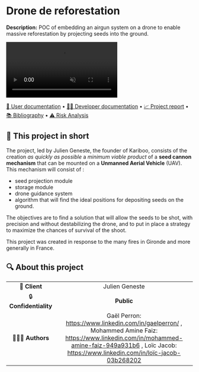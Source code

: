 # Drone de reforestation

**Description:** POC of embedding an airgun system on a drone to enable massive reforestation by projecting seeds into the ground.

<video auto-play="true" loop="loop" muted="muted">
  <source src="https://youtu.be/yf7zY1jwji8" type="video/mp4">
</video>

[📖 User documentation](docs/user) • [👨‍💻 Developer documentation](docs/developer) • [📈 Project report](docs/report) • [📚 Bibliography](docs/bibliography) • [⚠️ Risk Analysis](docs/risk)

## 📄 This project in short

The project, led by Julien Geneste, the founder of Kariboo, consists of the creation *as quickly as possible* a *minimum viable product* of a **seed cannon mechanism** that can be mounted on a **Unmanned Aerial Vehicle** (UAV). This mechanism will consist of : 
 - seed projection module
 - storage module 
 - drone guidance system 
 - algorithm that will find the ideal positions for depositing seeds on the ground. 

The objectives are to find a solution that will allow the seeds to be shot, with precision and without destabilizing the drone, and to put in place a strategy to maximize the chances of survival of the shoot.

This project was created in response to the many fires in Gironde and more generally in France.

## 🔍 About this project

|                        |                                                                                                                                                                                                      |
| :--------------------: | :--------------------------------------------------------------------------------------------------------------------------------------------------------------------------------------------------: |
|     💼 **Client**      |                                                                                            Julien Geneste                                                                                            |
| 🔒 **Confidentiality** |                                                                                            **Public**                                                                                              |
|     👨‍👨‍👦 **Authors**     | Gaël Perron: https://www.linkedin.com/in/gaelperron/ , Mohammed Amine Faiz: https://www.linkedin.com/in/mohammed-amine-faiz-949a931b6 , Loïc Jacob: https://www.linkedin.com/in/loïc-jacob-03b268202 |
